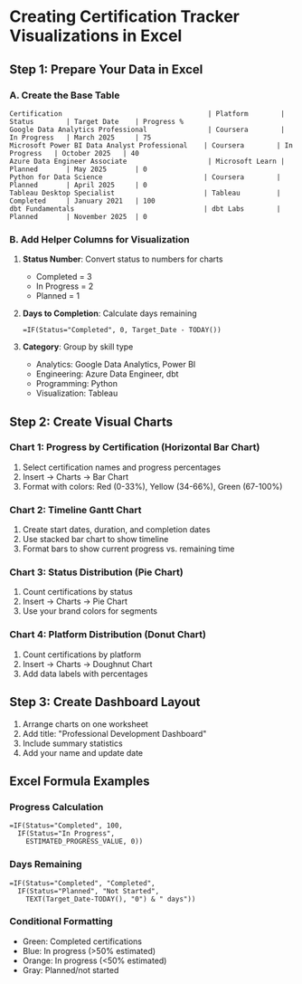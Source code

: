 # Creating Certification Tracker Visualizations in Excel

## Step 1: Prepare Your Data in Excel

### A. Create the Base Table
```
Certification                                    | Platform        | Status        | Target Date    | Progress %
Google Data Analytics Professional               | Coursera        | In Progress   | March 2025     | 75
Microsoft Power BI Data Analyst Professional    | Coursera        | In Progress   | October 2025   | 40
Azure Data Engineer Associate                    | Microsoft Learn | Planned       | May 2025       | 0
Python for Data Science                         | Coursera        | Planned       | April 2025     | 0
Tableau Desktop Specialist                      | Tableau         | Completed     | January 2021   | 100
dbt Fundamentals                                | dbt Labs        | Planned       | November 2025  | 0
```

### B. Add Helper Columns for Visualization
1. **Status Number**: Convert status to numbers for charts
   - Completed = 3
   - In Progress = 2
   - Planned = 1

2. **Days to Completion**: Calculate days remaining
   ```excel
   =IF(Status="Completed", 0, Target_Date - TODAY())
   ```

3. **Category**: Group by skill type
   - Analytics: Google Data Analytics, Power BI
   - Engineering: Azure Data Engineer, dbt
   - Programming: Python
   - Visualization: Tableau

## Step 2: Create Visual Charts

### Chart 1: Progress by Certification (Horizontal Bar Chart)
1. Select certification names and progress percentages
2. Insert → Charts → Bar Chart
3. Format with colors: Red (0-33%), Yellow (34-66%), Green (67-100%)

### Chart 2: Timeline Gantt Chart
1. Create start dates, duration, and completion dates
2. Use stacked bar chart to show timeline
3. Format bars to show current progress vs. remaining time

### Chart 3: Status Distribution (Pie Chart)
1. Count certifications by status
2. Insert → Charts → Pie Chart
3. Use your brand colors for segments

### Chart 4: Platform Distribution (Donut Chart)
1. Count certifications by platform
2. Insert → Charts → Doughnut Chart
3. Add data labels with percentages

## Step 3: Create Dashboard Layout
1. Arrange charts on one worksheet
2. Add title: "Professional Development Dashboard"
3. Include summary statistics
4. Add your name and update date

## Excel Formula Examples

### Progress Calculation
```excel
=IF(Status="Completed", 100, 
  IF(Status="In Progress", 
    ESTIMATED_PROGRESS_VALUE, 0))
```

### Days Remaining
```excel
=IF(Status="Completed", "Completed", 
  IF(Status="Planned", "Not Started", 
    TEXT(Target_Date-TODAY(), "0") & " days"))
```

### Conditional Formatting
- Green: Completed certifications
- Blue: In progress (>50% estimated)
- Orange: In progress (<50% estimated)
- Gray: Planned/not started
